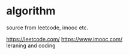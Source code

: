 # algorithm
source from leetcode, imooc etc.

https://leetcode.com/
https://www.imooc.com/
<br/>
leraning and coding
